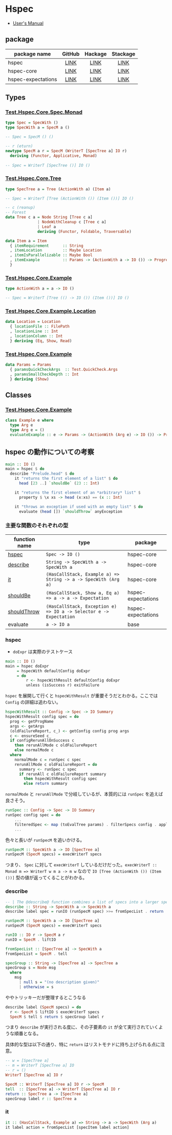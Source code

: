 # Hspec

- [User's Manual](http://hspec.github.io/)

## package

package name | GitHub | Hackage | Stackage
-------------|:------:|:-------:|:--------:
hspec | [LINK](https://github.com/hspec/hspec) | [LINK](https://hackage.haskell.org/package/hspec-2.4.7) | [LINK](https://www.stackage.org/package/hspec)
hspec-core | [LINK](https://github.com/hspec/hspec/tree/master/hspec-core) | [LINK](https://hackage.haskell.org/package/hspec-core-2.4.7) | [LINK](https://www.stackage.org/package/hspec-core)
hspec-expectations | [LINK](https://github.com/hspec/hspec-expectations) | [LINK](http://hackage.haskell.org/package/hspec-expectations) | [LINK](https://www.stackage.org/package/hspec-expectations)

## Types

### [Test.Hspec.Core.Spec.Monad](https://github.com/hspec/hspec/blob/master/hspec-core/src/Test/Hspec/Core/Spec/Monad.hs)

```haskell
type Spec = SpecWith ()
type SpecWith a = SpecM a ()

-- Spec = SpecM () ()

-- r (eturn)
newtype SpecM a r = SpecM (WriterT [SpecTree a] IO r)
  deriving (Functor, Applicative, Monad)
  
-- Spec = WriterT [SpecTree ()] IO ()
```

### [Test.Hspec.Core.Tree](https://github.com/hspec/hspec/blob/master/hspec-core/src/Test/Hspec/Core/Tree.hs)

```haskell
type SpecTree a = Tree (ActionWith a) (Item a)

-- Spec = WriterT [Tree (ActionWith ()) (Item ())] IO ()
```

```haskell
-- c (reanup)
-- Forest
data Tree c a = Node String [Tree c a]
              | NodeWithCleanup c [Tree c a]
              | Leaf a
              deriving (Functor, Foldable, Traversable)
```

```haskell
data Item a = Item
  { itemRequirement      :: String
  , itemLocation         :: Maybe Location
  , itemIsParallelizable :: Maybe Bool
  , itemExample          :: Params -> (ActionWith a -> IO ()) -> ProgressCallback -> IO Result
  }
```

### [Test.Hspec.Core.Example](https://github.com/hspec/hspec/blob/master/hspec-core/src/Test/Hspec/Core/Example.hs)

```haskell
type ActionWith a = a -> IO ()

-- Spec = WriterT [Tree (() -> IO ()) (Item ())] IO ()
```

### [Test.Hspec.Core.Example.Location](https://github.com/hspec/hspec/blob/master/hspec-core/src/Test/Hspec/Core/Example/Location.hs)

```haskell
data Location = Location
  { locationFile :: FilePath
  , locationLine :: Int
  , locationColumn :: Int
  } deriving (Eq, Show, Read)
```

### [Test.Hspec.Core.Example](https://github.com/hspec/hspec/blob/master/hspec-core/src/Test/Hspec/Core/Example.hs)

```haskell
data Params = Params
  { paramsQuickCheckArgs  :: Test.QuickCheck.Args
  , paramsSmallCheckDepth :: Int
  } deriving (Show)
```

## Classes

### [Test.Hspec.Core.Example](https://github.com/hspec/hspec/blob/master/hspec-core/src/Test/Hspec/Core/Example.hs)

```haskell
class Example e where
  type Arg e
  type Arg e = ()
  evaluateExample :: e -> Params -> (ActionWith (Arg e) -> IO ()) -> ProgressCallback -> IO Result
```

## hspec の動作についての考察

```haskell
main :: IO ()
main = hspec $ do
  describe "Prelude.head" $ do
    it "returns the first element of a list" $ do
      head [23 ..] `shouldBe` (23 :: Int)

    it "returns the first element of an *arbitrary* list" $
      property $ \x xs -> head (x:xs) == (x :: Int)

    it "throws an exception if used with an empty list" $ do
      evaluate (head []) `shouldThrow` anyException
```

### 主要な関数のそれぞれの型

function name | type | package
--------------|------|----------
[hspec](https://github.com/hspec/hspec/blob/master/hspec-core/src/Test/Hspec/Core/Runner.hs#L86) | `Spec -> IO ()` | hspec-core
[describe](https://github.com/hspec/hspec/blob/master/hspec-core/src/Test/Hspec/Core/Spec.hs#L47) | `String -> SpecWith a -> SpecWith a` | hspec-core
[it](https://github.com/hspec/hspec/blob/master/hspec-core/src/Test/Hspec/Core/Spec.hs#L66) | `(HasCallStack, Example a) => String -> a -> SpecWith (Arg a)` | hspec-core
[shouldBe](https://github.com/hspec/hspec-expectations/blob/master/src/Test/Hspec/Expectations.hs#L87) | `(HasCallStack, Show a, Eq a) => a -> a -> Expectation` | hspec-expectations
[shouldThrow](https://github.com/hspec/hspec-expectations/blob/master/src/Test/Hspec/Expectations.hs#L161) | `(HasCallStack, Exception e) => IO a -> Selector e -> Expectation` |hspec-expectations
evaluate | `a -> IO a` | base

### hspec

- `doExpr` は実際のテストケース

```haskell
main :: IO ()
main = hspec doExpr
     = hspecWith defaultConfig doExpr
     = do
         r <- hspecWithResult defaultConfig doExpr
         unless (isSuccess r) exitFailure
```

`hspec` を展開して行くと `hspecWithResult` が重要そうだとわかる。ここでは `Config` の詳細は追わない。

```haskell
hspecWithResult :: Config -> Spec -> IO Summary
hspecWithResult config spec = do
  prog <- getProgName
  args <- getArgs
  (oldFailureReport, c_) <- getConfig config prog args
  c <- ensureSeed c_
  if configRerunAllOnSuccess c
    then rerunAllMode c oldFailureReport
    else normalMode c
  where
    normalMode c = runSpec c spec
    rerunAllMode c oldFailureReport = do
      summary <- runSpec c spec
      if rerunAll c oldFailureReport summary
        then hspecWithResult config spec
        else return summary
```

`normalMode` と `rerunAllMode` で分岐しているが、本質的には `runSpec` を追えば良さそう。

```haskell
runSpec :: Config -> Spec -> IO Summary
runSpec config spec = do
    ...
    filteredSpec <- map (toEvalTree params) . filterSpecs config . applyDryRun config <$> runSpecM spec
    ...
```

色々と長いが `runSpecM` を追いかける。

```haskell
runSpecM :: SpecWith a -> IO [SpecTree a]
runSpecM (SpecM specs) = execWriterT specs
```

つまり、 `Spec` に対して `execWriterT` しているだけだった。`execWriterT :: Monad m => WriterT w m a -> m w` なので `IO [Tree (ActionWith ()) (Item ())]` 型の値が返ってくることがわかる。

### describe

```haskell
-- | The @describe@ function combines a list of specs into a larger spec.
describe :: String -> SpecWith a -> SpecWith a
describe label spec = runIO (runSpecM spec) >>= fromSpecList . return . specGroup label

runSpecM :: SpecWith a -> IO [SpecTree a]
runSpecM (SpecM specs) = execWriterT specs

runIO :: IO r -> SpecM a r
runIO = SpecM . liftIO

fromSpecList :: [SpecTree a] -> SpecWith a
fromSpecList = SpecM . tell

specGroup :: String -> [SpecTree a] -> SpecTree a
specGroup s = Node msg
  where
    msg
      | null s = "(no description given)"
      | otherwise = s
```

ややトリッキーだが整理するとこうなる

```haskell
describe label (SpecM specs) = do
  r <- SpecM $ liftIO $ execWriterT specs
  SpecM $ tell $ return $ specGroup label r
```

つまり `describe` が実行される度に、その子要素の `it` が全て実行されていくような順番となる。

具体的な型は以下の通り、特に `return` はリストモナドに持ち上げられる点に注意。

```haskell
-- w = [SpecTree a]
-- m = WriterT [SpecTree a] IO
-- r = ()
WriterT [SpecTree a] IO r

SpecM :: WriterT [SpecTree a] IO r -> SpecM
tell  :: [SpecTree a] -> WriterT [SpecTree a] IO r
return :: SpecTree a -> [SpecTree a]
specGroup label r :: SpecTree a
```

### it

```haskell
it :: (HasCallStack, Example a) => String -> a -> SpecWith (Arg a)
it label action = fromSpecList [specItem label action]
```


















